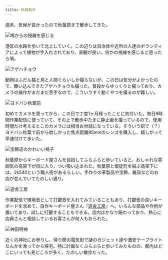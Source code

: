 ```yaml
---
title: 秋葉散歩
---
```

週末、気候が良かったので秋葉原まで散歩してきた。

![](https://lh5.googleusercontent.com/DaeoXKU1fAjyF8k6ZCjOycEBscxZ7F_-ntjetCtt_Ga5NNHeDZ-Pp4xz52FC7XIJNfdgBmLer5CwAjuEfl9NPQnMBRJk3pwx74z0AaLPqq5QM5Zn8peWB5MBm_178Z65uFt_SR2eggv8T8sdKbL81qK2Xe9g5OZXSxdXHxeP4py-vitp5Uq7DQJ06Q "鳩からの視線を感じる")

港区の水路を歩いて北上していく。この辺りは自治体や近所の人達のボランティアによって植物が手入れされており、景観が良い。何かの視線を感じると思ったら鳩。

![](https://lh3.googleusercontent.com/hXEa2tucgo_6fjD5785rbIcRVGktkTZA7eURv6gjzWO72KEyn1MkDsgSaufoct_qleuUWYK7NsvoRDmcp8bJd0Ov_LaF331rQ_Vzh9a7CwZ1_oSCIK53LW1ZK_4lfid1T5F51RYzro1SsuZ6m3-PWPVbuiHuOvj-p6GN_Sj3d_ySY26Wkn_cfPFSlg "アゲハチョウ")

動物はふだん猫と鳥と人間ぐらいしか撮らないが、この日は気分がよかったので、舞い込んできたアゲハチョウも撮った。普段からゆっくりと撮っており、カメラの操作がまだまだ苦手なので、こういうすぐ動くやつを撮るのが難しい。

![](https://lh3.googleusercontent.com/-dQWyjulMl0FH3FSeVRq1YdWigD6GI2PyE_YB0B761Dd7rbMm612S_PQfjgNzipQJf2iWA6c4HHt7gJXOtMD2m5tszjTXpVGATnBiPDgKbzIFKYu1hO4dvAtwhF6562lDIJSQnF9iFOOVIq9LWXxA8-38SiZzChjojzmpXvXqoxpxITXTjRtw5sU4A "ヨドバシ秋葉前")

初めてカメラを買ってから、この日で丁度1ヶ月経ったことに気付いた。毎日9時間作業配信に使っていて、その上で散歩中たまに静止画を撮っているので、使用時間だけ考えるとこのカメラには相当お世話になっている。そういう訳で（？）ヨドバシ秋葉で前から欲しかった焦点距離85mmのレンズを購入し、嬉しがって早速付けて歩いた。

![](https://lh6.googleusercontent.com/XeOM-IO-zjgAmesBnAOvQy0PsUlBGsKpneTC59IGgIqVOAKCIB6DPExWRTA6UHVCKYrIxlF39q58aFSepj1_1sDBJfdZf1b35Pp34vel2ohfdtM2ZGu_nrJHa07RaT1RDU_Q_cM4DR5bOOMrHIuM1oXjcKNXZcx1EJb2liqA6JJmvjmYD2fRwEhksA "宝飾店のかわいい椅子")

秋葉原からキーボード屋さんを目指してふらふらと歩いていると、おしゃれな雰囲気の高架下が目に入り、つい吸い込まれた。秋葉原と御徒町を結ぶ高架下には、2k540という職人街があるらしい。手作りの革製品や宝飾、雑貨などのお店が並んでいてたのしい通り。

![](https://lh4.googleusercontent.com/JvaI-4oAe8Bm9uWTQTZufJlI4b44IFDXexJlm0NMp0uyoa3UrKLaOA-soVW254JHRMZRjDCA6-mmHe7c3qE7S04uosGUpm93oMCJnkDIDRKnB5A8ABQLIVmPaT0VnI-Oj_Q8wa8zi1PAUd3nNiLKX8iFpkdodqxM-zMSknjT1Vp4Kh42FzI7NYv47Q "遊舎工房")

作業配信で環境音として打鍵音を入れてみていることもあり、打鍵音の良いキーボードを求めて、自作キーボード屋さん『[遊舎工房](https://yushakobo.jp/)』へ。いろんな部品や作例が置いてあり、試しに打鍵することもできる。店内はかなり賑わっており、熱心に店員さんと相談しているお客さんが何人もおられた。

![](https://lh4.googleusercontent.com/N-YZb6C2Nebmh8jyWXgG2whFYD4her6anjcaLZPDcuYrwPtZWCk2I7Q67WIyYyE3JRjr2b2IhH7xm3JvpXeveeBEAPyVNy2GiVhJNnk6klbKTtlfb3sratTdu3m9Sw-isxg8kpBRRFTc_zx-g--D-ycKZP7XSyOUdeehUL3OM5bXHjmdlfN69Jpozw "神田明神")

近くの神社にお参りし、帰り際の電気街で謎のガジェット達や激安テープライトなんかを漁ってから帰宅。特に計画なくぶらぶらと歩いてみたものの、都内はどこにいっても見どころが多く、たのしい散歩だった。
